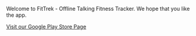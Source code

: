 Welcome to FitTrek - Offline Talking Fitness Tracker. We hope that you like the app.

[Visit our Google Play Store Page](https://play.google.com/store/apps/details?id=com.ikstudios)
